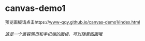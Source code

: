 # canvas-demo1
预览画板请点击https://www-qqy.github.io/canvas-demo1/index.html
###### 这是一个兼容网页和手机端的画板，可以随意图画哦
